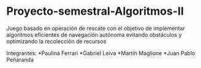 # Proyecto-semestral-Algoritmos-II

Juego basado en operación de rescate con el objetivo de implementar algoritmos eficientes de navegación autónoma evitando obstáculos y optimizando la recolección de recursos

Integrantes:
*Paulina Ferrari
*Gabriel Leiva
*Martín Maglione
*Juan Pablo Peñaranda
